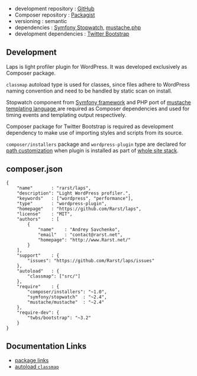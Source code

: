 <!---
title = Laps
subtitle = case study
-->

 - development repository : [GitHub](https://github.com/Rarst/laps)
 - Composer repository : [Packagist](https://packagist.org/packages/rarst/laps)
 - versioning : semantic
 - dependencies : [Symfony Stopwatch](http://symfony.com/doc/current/components/stopwatch.html), [mustache.php](https://github.com/bobthecow/mustache.php)
 - development dependencies : [Twitter Bootstrap](http://getbootstrap.com/)

## Development

Laps is light profiler plugin for WordPress. It was developed exclusively as Composer package.

`classmap` autoload type is used for classes, since files adhere to WordPress naming convention and need to be handled by static scan on install.

Stopwatch component from [Symfony framework](http://symfony.com/) and PHP port of [mustache templating language ](http://mustache.github.io/) are required as Composer dependencies and used for timing events and templating output respectively.

Composer package for Twitter Bootstrap is required as development dependency to make use of importing styles and scripts from its source.

`composer/installers` package and `wordpress-plugin` type are declared for [path customization](/recipe/paths-control) when plugin is installed as part of [whole site stack](/recipe/site-stack).

## composer.json

    {
        "name"       : "rarst/laps",
        "description": "Light WordPress profiler.",
        "keywords"   : ["wordpress", "performance"],
        "type"       : "wordpress-plugin",
        "homepage"   : "https://github.com/Rarst/laps",
        "license"    : "MIT",
        "authors"    : [
            {
                "name"    : "Andrey Savchenko",
                "email"   : "contact@rarst.net",
                "homepage": "http://www.Rarst.net/"
            }
        ],
        "support"    : {
            "issues": "https://github.com/Rarst/laps/issues"
        },
        "autoload"   : {
            "classmap": ["src/"]
        },
        "require"    : {
            "composer/installers": "~1.0",
            "symfony/stopwatch"  : "~2.4",
            "mustache/mustache"  : "~2.4"
        },
        "require-dev": {
            "twbs/bootstrap": "~3.2"
        }
    }

## Documentation Links

 - [package links](http://getcomposer.org/doc/04-schema.md#package-links)
 - [autoload `classmap`](http://getcomposer.org/doc/04-schema.md#classmap)